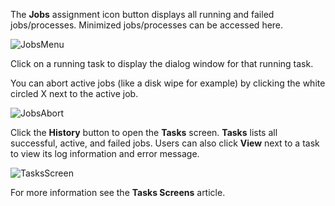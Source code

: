 ---
---

The **Jobs** <span class="material-icons">assignment</span> icon button displays all running and failed jobs/processes. Minimized jobs/processes can be accessed here.

![JobsMenu](/images/SCALE/JobsMenu.png "TrueNAS SCALE Task Manager")

Click on a running task to display the dialog window for that running task.

You can abort active jobs (like a disk wipe for example) by clicking the white circled X next to the active job.

![JobsAbort](/images/SCALE/JobsAbort.png "TrueNAS SCALE Task Manager")

Click the **History** button to open the **Tasks** screen. **Tasks** lists all successful, active, and failed jobs. Users can also click **View** next to a task to view its log information and error message.

![TasksScreen](/images/SCALE/TasksScreen.png "Tasks Screen")

For more information see the **Tasks Screens** article.
